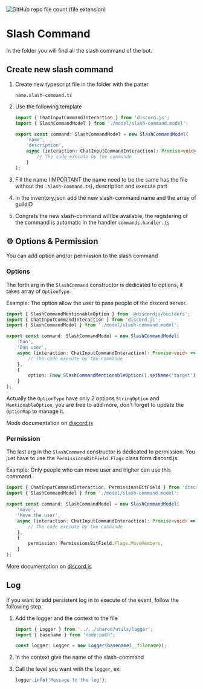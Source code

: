 ![GitHub repo file count (file extension)](https://img.shields.io/github/directory-file-count/Glassait/freePuntosBot/src%2Fmodule%2Ffeature%2Fslash-commands?type=file&extension=ts&style=flat-square&label=Slash%20Command)

# Slash Command

In the folder you will find all the slash command of the bot.

<p id="createNewSlashCommand"></p>

## Create new slash command

1. Create new typescript file in the folder with the patter
    ```text
    name.slash-command.ts
    ```
2. Use the following template

    ```typescript
    import { ChatInputCommandInteraction } from 'discord.js';
    import { SlashCommandModel } from './model/slash-command.model';

    export const command: SlashCommandModel = new SlashCommandModel(
        'name',
        'description',
        async (interaction: ChatInputCommandInteraction): Promise<void> => {
            // The code execute by the commande
        }
    );
    ```

3. Fill the name (IMPORTANT the name need to be the same has the file without the `.slash-command.ts`), description and execute part
4. In the inventory.json add the new slash-command name and the array of guildID
5. Congrats the new slash-command will be available, the registering of the command is automatic in the handler `commands.handler.ts`

## ⚙️ Options & Permission

You can add option and/or permission to the slash command

### Options

The forth arg in the `SlashCommand` constructor is dédicated to options, it takes array of `OptionType`.

Example: The option allow the user to pass people of the discord server.

```typescript
import { SlashCommandMentionableOption } from '@discordjs/builders';
import { ChatInputCommandInteraction } from 'discord.js';
import { SlashCommandModel } from './model/slash-command.model';

export const command: SlashCommandModel = new SlashCommandModel(
    'ban',
    'Ban user',
    async (interaction: ChatInputCommandInteraction): Promise<void> => {
        // The code execute by the commande
    },
    {
        option: [new SlashCommandMentionableOption().setName('target').setDescription("L'utilisateur à déconnecter").setRequired(true)],
    }
);
```

Actually the `OptionType` have only 2 options `StringOption` and `MentionableOption`, you are free to add more, don't forget to update the `OptionMap` to manage it.

Mode documentation on [discord.js](https://discordjs.guide/slash-commands/advanced-creation.html#adding-options)

### Permission

The last arg in the `SlashCommand` constructor is dédicated to permission. You just have to use the `PermissionsBitField.Flags` class form discord.js.

Example: Only people who can move user and higher can use this command.

```typescript
import { ChatInputCommandInteraction, PermissionsBitField } from 'discord.js';
import { SlashCommandModel } from './model/slash-command.model';

export const command: SlashCommandModel = new SlashCommandModel(
    'move',
    'Move the user',
    async (interaction: ChatInputCommandInteraction): Promise<void> => {
        // The code execute by the commande
    },
    {
        permission: PermissionsBitField.Flags.MoveMembers,
    }
);
```

More documentation on [discord.js](https://discord.com/developers/docs/topics/permissions#permissions-bitwise-permission-flags)

## Log

If you want to add persistent log in to execute of the event, follow the following step.

1. Add the logger and the context to the file

    ```typescript
    import { Logger } from '../../shared/utils/logger';
    import { basename } from 'node:path';

    const logger: Logger = new Logger(basename(__filename));
    ```

2. In the context give the name of the slash-command
3. Call the level you want with the `logger`, ex:

    ```typescript
    logger.info('Message to the log');
    ```
